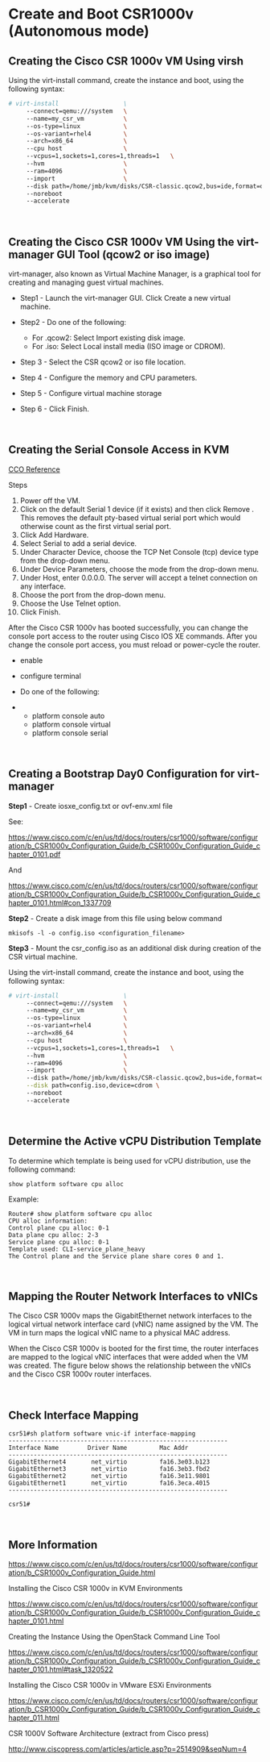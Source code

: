 # Create and Boot CSR1000v (Autonomous mode)

## Creating the Cisco CSR 1000v VM Using virsh

Using the virt-install command, create the instance and boot, using the following syntax:

```bash
# virt-install                  \
     --connect=qemu:///system   \
     --name=my_csr_vm           \
     --os-type=linux            \
     --os-variant=rhel4         \
     --arch=x86_64              \
     --cpu host                 \
     --vcpus=1,sockets=1,cores=1,threads=1   \
     --hvm                      \
     --ram=4096                 \
     --import                   \
     --disk path=/home/jmb/kvm/disks/CSR-classic.qcow2,bus=ide,format=qcow2   \
     --noreboot
     --accelerate
```

<br>

## Creating the Cisco CSR 1000v VM Using the virt-manager GUI Tool (qcow2 or iso image)

virt-manager, also known as Virtual Machine Manager, is a graphical tool for creating and managing guest virtual machines.

- Step1 - Launch the virt-manager GUI. Click Create a new virtual machine.

- Step2 - Do one of the following: 
  - For .qcow2: Select Import existing disk image.
  - For .iso: Select Local install media (ISO image or CDROM).

- Step 3 - Select the CSR qcow2 or iso file location.

- Step 4 - Configure the memory and CPU parameters.

- Step 5 - Configure virtual machine storage

- Step 6 - Click Finish.

<br>

## Creating the Serial Console Access in KVM

[CCO Reference](https://www.cisco.com/c/en/us/td/docs/routers/csr1000/software/configuration/b_CSR1000v_Configuration_Guide/b_CSR1000v_Configuration_Guide_chapter_0111.html#con_1307796)

Steps

1. Power off the VM.
2. Click on the default Serial 1 device (if it exists) and then click Remove . This removes the default pty-based virtual serial port which would otherwise count as the first virtual serial port.
3. Click Add Hardware.
4. Select Serial to add a serial device.
5. Under Character Device, choose the TCP Net Console (tcp) device type from the drop-down menu.
6. Under Device Parameters, choose the mode from the drop-down menu.
7. Under Host, enter 0.0.0.0. The server will accept a telnet connection on any interface.
8. Choose the port from the drop-down menu.
9. Choose the Use Telnet option.
10. Click Finish.

After the Cisco CSR 1000v has booted successfully, you can change the console port access to the router using Cisco IOS XE commands. After you change the console port access, you must reload or power-cycle the router.

- enable

- configure terminal

- Do one of the following:

- - platform console auto
  - platform console virtual
  - platform console serial

 <br>

## Creating a Bootstrap Day0 Configuration for virt-manager

**Step1** - Create iosxe_config.txt or ovf-env.xml file

See: 

https://www.cisco.com/c/en/us/td/docs/routers/csr1000/software/configuration/b_CSR1000v_Configuration_Guide/b_CSR1000v_Configuration_Guide_chapter_0101.pdf

And

https://www.cisco.com/c/en/us/td/docs/routers/csr1000/software/configuration/b_CSR1000v_Configuration_Guide/b_CSR1000v_Configuration_Guide_chapter_0101.html#con_1337709

**Step2** - Create a disk image from this file using below command

```
mkisofs -l -o config.iso <configuration_filename>
```

**Step3** - Mount the csr_config.iso as an additional disk during creation of the CSR virtual machine.

Using the virt-install command, create the instance and boot, using the following syntax:

```bash
# virt-install                  \
     --connect=qemu:///system   \
     --name=my_csr_vm           \
     --os-type=linux            \
     --os-variant=rhel4         \
     --arch=x86_64              \
     --cpu host                 \
     --vcpus=1,sockets=1,cores=1,threads=1   \
     --hvm                      \
     --ram=4096                 \
     --import                   \
     --disk path=/home/jmb/kvm/disks/CSR-classic.qcow2,bus=ide,format=qcow2   \
     --disk path=config.iso,device=cdrom \
     --noreboot
     --accelerate
```

<br>

## Determine the Active vCPU Distribution Template

To determine which template is being used for vCPU distribution, use the following command:

```
show platform software cpu alloc
```

Example:

```
Router# show platform software cpu alloc
CPU alloc information:
Control plane cpu alloc: 0-1
Data plane cpu alloc: 2-3
Service plane cpu alloc: 0-1
Template used: CLI-service_plane_heavy
The Control plane and the Service plane share cores 0 and 1.
```

<br>

## Mapping the Router Network Interfaces to vNICs

The Cisco CSR 1000v maps the GigabitEthernet network interfaces to the logical virtual network interface card (vNIC) name assigned by the VM. The VM in turn maps the logical vNIC name to a physical MAC address.

When the Cisco CSR 1000v is booted for the first time, the router interfaces are mapped to the logical vNIC interfaces that were added when the VM was created. The figure below shows the relationship between the vNICs and the Cisco CSR 1000v router interfaces.

<br>

## Check Interface Mapping

```
csr51#sh platform software vnic-if interface-mapping
-------------------------------------------------------------
Interface Name        Driver Name         Mac Addr
-------------------------------------------------------------
GigabitEthernet4       net_virtio         fa16.3e03.b123
GigabitEthernet3       net_virtio         fa16.3eb3.fbd2
GigabitEthernet2       net_virtio         fa16.3e11.9801
GigabitEthernet1       net_virtio         fa16.3eca.4015
-------------------------------------------------------------

csr51#
```

<br>

## More Information

https://www.cisco.com/c/en/us/td/docs/routers/csr1000/software/configuration/b_CSR1000v_Configuration_Guide.html

Installing the Cisco CSR 1000v in KVM Environments

https://www.cisco.com/c/en/us/td/docs/routers/csr1000/software/configuration/b_CSR1000v_Configuration_Guide/b_CSR1000v_Configuration_Guide_chapter_0101.html

Creating the Instance Using the OpenStack Command Line Tool

https://www.cisco.com/c/en/us/td/docs/routers/csr1000/software/configuration/b_CSR1000v_Configuration_Guide/b_CSR1000v_Configuration_Guide_chapter_0101.html#task_1320522

Installing the Cisco CSR 1000v in VMware ESXi Environments

https://www.cisco.com/c/en/us/td/docs/routers/csr1000/software/configuration/b_CSR1000v_Configuration_Guide/b_CSR1000v_Configuration_Guide_chapter_011.html

CSR 1000V Software Architecture (extract from Cisco press)

http://www.ciscopress.com/articles/article.asp?p=2514909&seqNum=4